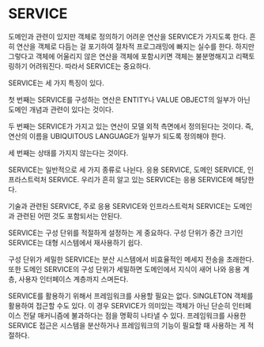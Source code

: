 # SERVICE

도메인과 관련이 있지만 객체로 정의하기 어려운 연산을 SERVICE가 가지도록 한다. 흔히 연산을 객체로 다듬는 걸 포기하여 절차적 프로그래밍에 빠지는 실수를 한다. 하지만 그렇다고 객체에 어울리지 않은 연산을 객체에 포함시키면 객체는 불분명해지고 리팩토링하기 어려워진다. 따라서 SERVICE는 중요하다.

SERVICE는 세 가지 특징이 있다.

첫 번째는 SERVICE를 구성하는 연산은 ENTITY나 VALUE OBJECT의 일부가 아닌 도메인 개념과 관련이 있다는 것이다.

두 번째는 SERVICE가 가지고 있는 연산이 모델 외적 측면에서 정의된다는 것이다. 즉, 연산의 이름을 UBIQUITOUS LANGUAGE가 일부가 되도록 정의해야 한다.

세 번째는 상태를 가지지 않는다는 것이다.

SERVICE는 일반적으로 세 가지 종류로 나뉜다. 응용 SERVICE, 도메인 SERVICE, 인프라스트럭처 SERVICE. 우리가 흔히 알고 있는 SERVICE는 응용 SERVICE에 해당한다.

기술과 관련된 SERVICE, 주로 응용 SERVICE와 인프라스트럭처 SERVICE는 도메인과 관련된 어떤 것도 포함되서는 안된다.

SERVICE는 구성 단위를 적절하게 설정하는 게 중요하다. 구성 단위가 중간 크기인 SERVICE는 대형 시스템에서 재사용하기 쉽다.

구성 단위가 세밀한 SERVICE는 분산 시스템에서 비효율적인 메세지 전송을 초래한다. 또한 도메인 SERVICE의 구성 단위가 세밀하면 도메인에서 지식이 새어 나와 응용 계층, 사용자 인터페이스 계층까지 스며든다.

SERVICE를 활용하기 위해서 프레임워크를 사용할 필요는 없다. SINGLETON 객체를 활용하여 접근할 수도 있다. 이 경우 SERVICE가 의미있는 객체가 아닌 단순히 인터페이스 전달 매커니즘에 불과하다는 점을 명확히 나타낼 수 있다. 프레임워크를 사용한 SERVICE 접근은 시스템을 분산하거나 프레임워크의 기능이 필요할 때 사용하는 게 적절하다.

